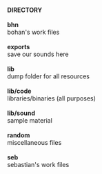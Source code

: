 <b>DIRECTORY</b><br>
<br>
<b>bhn</b><br>
bohan's work files<br>
<br>
<b>exports</b><br>
save our sounds here<br>
<br>
<b>lib</b><br>
dump folder for all resources<br>
<br>
<b>lib/code</b><br>
libraries/binaries (all purposes)<br>
<br>
<b>lib/sound</b><br>
sample material<br>
<br>
<b>random</b><br>
miscellaneous files<br>
<br>
<b>seb</b><br>
sebastian's work files<br>
<br>

